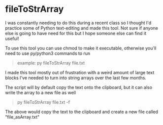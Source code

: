 # fileToStrArray

I was constantly needing to do this during a recent class so I thought I'd practice some of Python text-editing and made this tool. Not sure if anyone else is going to have need for this but I hope someone else can find it useful! 

To use this tool you can use chmod to make it executable, otherwise you'll need to use py/python3 commands to run
> example:  py fileToStrArray file.txt

I made this tool mostly out of frustration with a weird amount of large text blocks I've needed to turn into string arrays over the last few months.

The script will by default copy the text onto the clipboard, but it can also write the array to a new file as well

> py fileToStrArray file.txt -f

The above would copy the text to the clipboard and create a new file called "file_asArray.txt"
